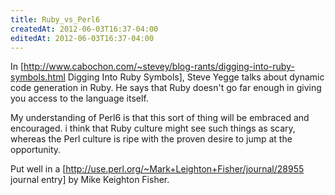 ```yaml
---
title: Ruby_vs_Perl6
createdAt: 2012-06-03T16:37-04:00
editedAt: 2012-06-03T16:37-04:00
---
```


In [http://www.cabochon.com/~stevey/blog-rants/digging-into-ruby-symbols.html Digging Into Ruby Symbols], Steve Yegge talks about dynamic code generation in Ruby. He says that Ruby doesn't go far enough in giving you access to the language itself.

My understanding of Perl6 is that this sort of thing will be embraced and encouraged. i think that Ruby culture might see such things as scary, whereas the Perl culture is ripe with the proven desire to jump at the opportunity.

Put well in a [http://use.perl.org/~Mark+Leighton+Fisher/journal/28955 journal entry] by Mike Keighton Fisher.

